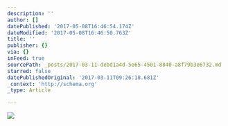 ```yaml
---
description: ''
author: []
datePublished: '2017-05-08T16:46:54.174Z'
dateModified: '2017-05-08T16:46:50.763Z'
title: ''
publisher: {}
via: {}
inFeed: true
sourcePath: _posts/2017-03-11-debd1a4d-5e65-4501-8840-a8f79b3e6732.md
starred: false
datePublishedOriginal: '2017-03-11T09:26:18.681Z'
_context: 'http://schema.org'
_type: Article

---
```

![](https://the-grid-user-content.s3-us-west-2.amazonaws.com/5183bd45-bf04-446d-b73a-f932091aecee.jpg)